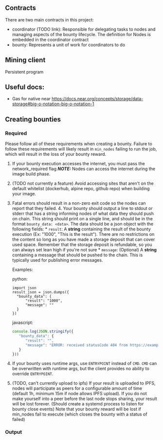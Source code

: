 ## Contracts

There are two main contracts in this project:
* coordinator (TODO link): Responsible for delegating tasks to nodes and managing aspects of the bounty lifecycle. The definition for Nodes is embedded in the coordinator contract
* bounty: Represents a unit of work for coordinators to do

## Mining client
Persistent program


## Useful docs:
* Gas for native near https://docs.near.org/concepts/storage/data-storage#big-o-notation-big-o-notation-1

## Creating bounties


### **Required**
Please follow all of these requirements when creating a bounty. Failure to follow these requirements will likely result in `min_nodes` failing to run the job, which will result in the loss of your bounty reward.

1. If your bounty execution accesses the internet, you must pass the network_required flag **_NOTE:_** Nodes can access the internet during the image build phase.
2. (TODO not currently a feature) Avoid accessing sites that aren't on the default whitelist (dockerhub, alpine repo, github repo) when building your image.
3. Fatal errors should result in a non-zero exit code so the nodes can report that they failed.
   4. Your bounty should output a line to stdout or stderr that has a string informing nodes of what data they should push on chain. This string should print on a single line, and should be in the format `bounty_data: <data>`. The data should be a json object with the following fields:
       * `result`: A **string** containing the result of the bounty execution (Ex: "1000", "This is the result"). There are no restrictions on the content so long as you have made a storage deposit that can cover used space. Remember that the storage deposit is refundable, so you can always set lean high if you're not sure
       * `message`: (Optional) A **string** containing a message that should be pushed to the chain. This is typically used for publishing error messages.
   
      Examples:

      python: 
      ```python3
      import json
      result_json = json.dumps({
        "bounty_data": {
            "result": "1000",
            "message": ""
        }
      })
      ```
      javascript:
      ```javascript
      console.log(JSON.stringify({
         "bounty_data": {
            "result": "",
            "message": "ERROR: received statusCode 404 from https://example.com"
         } 
      }))
      ```
4. If your bounty uses runtime args, use `ENTRYPOINT` instead of `CMD`. `CMD` can be overwritten with runtime args, but the client provides no ability to override `ENTRYPOINT`. 
5. (TODO, can't currently upload to ipfs) If your result is uploaded to IPFS, nodes will participate as peers for a configurable amount of time (default 1h, minimum 15m if node allows IPFS upload). If you do not make yourself into a peer before the last node stops sharing, your result will be lost forever. (Should create a systemd process to listen for bounty close events)
Note that your bounty reward will be lost if min_nodes fail to execute (which closes the bounty with a status of failed)

### Output